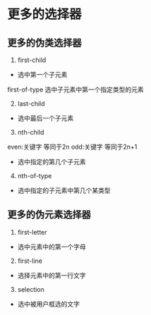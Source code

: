 # 更多的选择器

## 更多的伪类选择器

1. first-child

- 选中第一个子元素

first-of-type 选中子元素中第一个指定类型的元素

2. last-child

- 选中最后一个子元素

3. nth-child 

even:关键字 等同于2n
odd:关键字 等同于2n+1

- 选中指定的第几个子元素

4. nth-of-type

- 选中指定的子元素中第几个某类型

## 更多的伪元素选择器

1. first-letter

- 选中元素中的第一个字母 

2. first-line

- 选择元素中的第一行文字 

3. selection

- 选中被用户框选的文字
